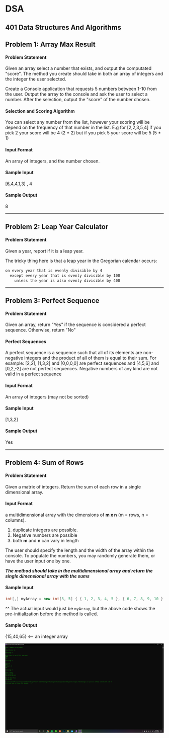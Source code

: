 # DSA
## 401 Data Structures And Algorithms

## Problem 1: Array Max Result

#### Problem Statement
Given an array select a number that exists, and output the computated "score". The method you create should take in
both an array of integers and the integer the user selected.

Create a Console application that requests 5 numbers between 1-10 from the user. Output the array to the console and ask the user to
select a number. After the selection, output the "score" of the number chosen.

#### Selection and Scoring Algorithm
You can select any number from the list, however your scoring will be depend on the frequency of that number in the list. 
E.g for [2,2,3,5,4] if you pick 2 your score will be 4 (2 * 2) but if you pick 5 your score will be 5 (5 * 1)

#### Input Format
An array of integers, and the number chosen.

#### Sample Input
[6,4,4,1,3] , 4

#### Sample Output
8

<hr />

## Problem 2: Leap Year Calculator

#### Problem Statement
Given a year, report if it is a leap year.

The tricky thing here is that a leap year in the Gregorian calendar occurs:

```
on every year that is evenly divisible by 4
  except every year that is evenly divisible by 100
    unless the year is also evenly divisible by 400

```

<hr />

## Problem 3: Perfect Sequence

#### Problem Statement
Given an array, return "Yes" if the sequence is considered a perfect sequence. Otherwise, return "No"

#### Perfect Sequences
A perfect sequence is a sequence such that all of its elements are non-negative integers and the product of all of them is equal to their sum. 
For example: [2,2], [1,3,2] and [0,0,0,0] are perfect sequences and [4,5,6] and [0,2,-2] are not perfect sequences. Negative numbers of any kind are not valid in a perfect sequence

#### Input Format
An array of integers (may not be sorted)

#### Sample Input
[1,3,2]

#### Sample Output
Yes

<hr />

## Problem 4: Sum of Rows

#### Problem Statement
Given a matrix of integers. Return the sum of each row in a single dimensional array. 

#### Input Format
a multidimensional array with the dimensions of **m x n** (m = rows, n = columns).

1. duplicate integers are possible.
2. Negative numbers are possible
3. both **m** and **n** can vary in length

The user should specify the length and the width of the array within the console. To populate the numbers, you may randomly generate them, or have the user input one by one.

***The method should take in the multidimensional array and return the single dimensional array with the sums***

#### Sample Input
```csharp
int[,] myArray = new int[3, 5] { { 1, 2, 3, 4, 5 }, { 6, 7, 8, 9, 10 }, { 11, 12, 13, 14, 15 } };
```

^^ The actual input would just be `myArray`, but the above code shows the pre-initialization before the method is called. 

#### Sample Output

{15,40,65} <-- an integer array

![Challenge Screenshot](./Images/Screenshot.png)